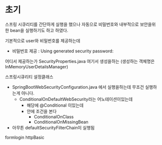 
# 초기

스프링 시큐리티를 간단하게 실행을 했으나 자동으로 비밀번호와 내부적으로 보안을위한 bean을 실행하기도 하고 하였다.

기본적으로 user와 비밀번호를 제공하는데
- 비밀번호 제공 : Using generated security password: 

어디서 제공하는가 
SecurityProperties.java
여기서 생성을하는 (생성하는 객체명은 InMemoryUserDetailsManager)

스프링시큐리티 설정클래스
- SpringBootWebSecurityConfiguration.java
에서 실행을하는데 무조건 실행하는게 아니다.
  - ConditionalOnDefaultWebSecurity라는 어노테이션이있는데
    - 해당에 @Conditional 이있는데
    - 안에 조건을 본다
      - ConditionalOnClass 
      - ConditionalOnMissingBean
- 아무튼 defaultSecurityFilterChain이 실행됨

formlogin
httpBasic